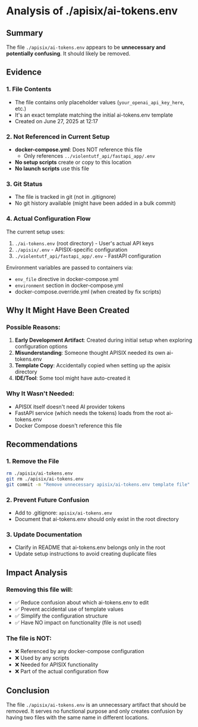 # Analysis of ./apisix/ai-tokens.env

## Summary

The file `./apisix/ai-tokens.env` appears to be **unnecessary and potentially confusing**. It should likely be removed.

## Evidence

### 1. File Contents
- The file contains only placeholder values (`your_openai_api_key_here`, etc.)
- It's an exact template matching the initial ai-tokens.env template
- Created on June 27, 2025 at 12:17

### 2. Not Referenced in Current Setup
- **docker-compose.yml**: Does NOT reference this file
  - Only references `../violentutf_api/fastapi_app/.env`
- **No setup scripts** create or copy to this location
- **No launch scripts** use this file

### 3. Git Status
- The file is tracked in git (not in .gitignore)
- No git history available (might have been added in a bulk commit)

### 4. Actual Configuration Flow
The current setup uses:
1. `./ai-tokens.env` (root directory) - User's actual API keys
2. `./apisix/.env` - APISIX-specific configuration
3. `./violentutf_api/fastapi_app/.env` - FastAPI configuration

Environment variables are passed to containers via:
- `env_file` directive in docker-compose.yml
- `environment` section in docker-compose.yml
- docker-compose.override.yml (when created by fix scripts)

## Why It Might Have Been Created

### Possible Reasons:
1. **Early Development Artifact**: Created during initial setup when exploring configuration options
2. **Misunderstanding**: Someone thought APISIX needed its own ai-tokens.env
3. **Template Copy**: Accidentally copied when setting up the apisix directory
4. **IDE/Tool**: Some tool might have auto-created it

### Why It Wasn't Needed:
- APISIX itself doesn't need AI provider tokens
- FastAPI service (which needs the tokens) loads from the root ai-tokens.env
- Docker Compose doesn't reference this file

## Recommendations

### 1. Remove the File
```bash
rm ./apisix/ai-tokens.env
git rm ./apisix/ai-tokens.env
git commit -m "Remove unnecessary apisix/ai-tokens.env template file"
```

### 2. Prevent Future Confusion
- Add to .gitignore: `apisix/ai-tokens.env`
- Document that ai-tokens.env should only exist in the root directory

### 3. Update Documentation
- Clarify in README that ai-tokens.env belongs only in the root
- Update setup instructions to avoid creating duplicate files

## Impact Analysis

### Removing this file will:
- ✅ Reduce confusion about which ai-tokens.env to edit
- ✅ Prevent accidental use of template values
- ✅ Simplify the configuration structure
- ✅ Have NO impact on functionality (file is not used)

### The file is NOT:
- ❌ Referenced by any docker-compose configuration
- ❌ Used by any scripts
- ❌ Needed for APISIX functionality
- ❌ Part of the actual configuration flow

## Conclusion

The file `./apisix/ai-tokens.env` is an unnecessary artifact that should be removed. It serves no functional purpose and only creates confusion by having two files with the same name in different locations.